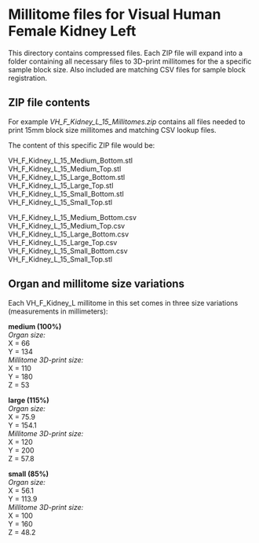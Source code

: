 # Millitome files for Visual Human Female Kidney Left 

This directory contains compressed files. Each ZIP file will expand into a folder containing all necessary files to 3D-print millitomes for the a specific sample block size. Also included are matching CSV files for sample block registration.

## ZIP file contents

<p>For example <em>VH_F_Kidney_L_15_Millitomes.zip</em> contains all files needed to print 15mm block size millitomes and matching CSV lookup files.</p>

<p>The content of this specific ZIP file would be:</p>

VH_F_Kidney_L_15_Medium_Bottom.stl<br>
VH_F_Kidney_L_15_Medium_Top.stl<br>
VH_F_Kidney_L_15_Large_Bottom.stl<br>
VH_F_Kidney_L_15_Large_Top.stl<br>
VH_F_Kidney_L_15_Small_Bottom.stl<br>
VH_F_Kidney_L_15_Small_Top.stl<br>

VH_F_Kidney_L_15_Medium_Bottom.csv<br>
VH_F_Kidney_L_15_Medium_Top.csv<br>
VH_F_Kidney_L_15_Large_Bottom.csv<br>
VH_F_Kidney_L_15_Large_Top.csv<br>
VH_F_Kidney_L_15_Small_Bottom.csv<br>
VH_F_Kidney_L_15_Small_Top.stl<csv>


## Organ and millitome size variations

<p>Each VH_F_Kidney_L millitome in this set comes in three size variations (measurements in millimeters):</p>

<strong>medium (100%)</strong><br>
<em>Organ size:</em><br>
X = 66<br>
Y = 134<br>
<em>Millitome 3D-print size:</em><br>
X = 110<br>
Y = 180<br>
Z = 53<br>

<strong>large (115%)</strong><br>
<em>Organ size:</em><br>
X = 75.9<br>
Y = 154.1<br>
<em>Millitome 3D-print size:</em><br>
X = 120<br>
Y = 200<br>
Z = 57.8<br>

<strong>small (85%)</strong><br>
<em>Organ size:</em><br>
X = 56.1<br>
Y = 113.9<br>
<em>Millitome 3D-print size:</em><br>
X = 100<br>
Y = 160<br>
Z = 48.2<br>
